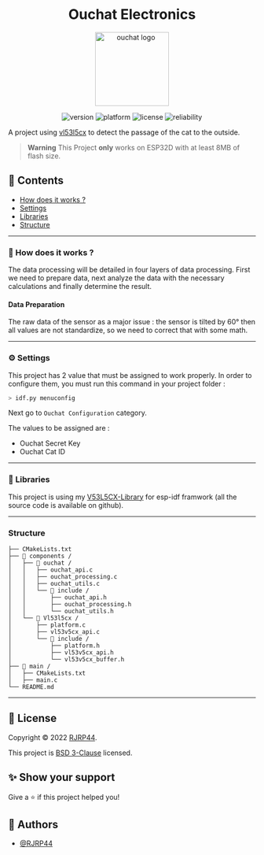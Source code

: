 <h1 align="center"> Ouchat Electronics </h1>
<p align="center">
<img align="center" src="https://ouchat.fr/ouchat.svg" alt="ouchat logo" width="150">
</p>

<p align="center"><img src="https://img.shields.io/badge/version-6.0.0-blue" alt="version">
<img src="https://img.shields.io/badge/framework-esp--idf-lightgrey" alt="platform">
<img src="https://img.shields.io/github/license/RJRP44/Ouchat-Electronics" alt="license">
<img src="https://img.shields.io/badge/reliability-95.0%25-orange" alt="reliability">
</p>


A project using [vl53l5cx](https://www.st.com/en/imaging-and-photonics-solutions/vl53l5cx.html) to detect the passage of the cat to the outside.

> **Warning**
> This Project **only** works on ESP32D with at least 8MB of flash size.

## 📌 Contents

* [How does it works ?](#how-does-it-works)
* [Settings](#settings)
* [Libraries](#libraries)
* [Structure](#structure)

---
### <a name="how-does-it-works">💭 How does it works ?</a>

The data processing will be detailed in four layers of data processing. First we need to prepare data, next analyze the data with the necessary calculations and finally determine the result.

#### Data Preparation

The raw data of the sensor as a major issue : the sensor is tilted by 60° then all values are not standardize, so we need to correct that with some math.

---
### <a name="settings"> ⚙ Settings</a>

This project has 2 value that must be assigned to work properly.
In order to configure them, you must run this command in your project folder :
```bash 
> idf.py menuconfig
```
Next go to `Ouchat Configuration` category. 

The values to be assigned are :
- Ouchat Secret Key
- Ouchat Cat ID

---

### <a name="libraries">💾 Libraries </a>

This project is using my [V53L5CX-Library](https://github.com/RJRP44/V53L5CX-Library) for esp-idf framwork (all the source code is available on github).

---
### Structure

```
├── CMakeLists.txt
├── 📁 components /        
│   ├── 📁 ouchat /
│   │   ├── ouchat_api.c
│   │   ├── ouchat_processing.c
│   │   ├── ouchat_utils.c
│   │   └── 📁 include / 
│   │       ├── ouchat_api.h
│   │       ├── ouchat_processing.h
│   │       └── ouchat_utils.h     
│   └── 📁 Vl53l5cx /
│       ├── platform.c
│       ├── vl53v5cx_api.c
│       └── 📁 include /
│           ├── platform.h
│           ├── vl53v5cx_api.h
│           └── vl53v5cx_buffer.h
├── 📁 main /
│   ├── CMakeLists.txt
│   ├── main.c
└── README.md  
```
---

## 📝 License

Copyright © 2022 [RJRP44](https://www.github.com/RJRP44).

This project is [BSD 3-Clause](https://opensource.org/licenses/BSD-3-Clause/)  licensed.

## ✨ Show your support

Give a ⭐️ if this project helped you!

## 👤 Authors

- [@RJRP44](https://www.github.com/RJRP44)

